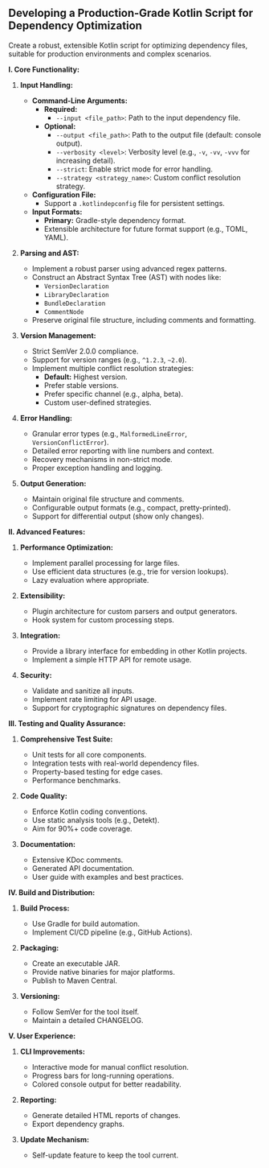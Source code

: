 ## Developing a Production-Grade Kotlin Script for Dependency Optimization

Create a robust, extensible Kotlin script for optimizing dependency files, suitable for production environments and complex scenarios.

**I. Core Functionality:**

1. **Input Handling:**
   - **Command-Line Arguments:**
     - **Required:**
       - `--input <file_path>`: Path to the input dependency file.
     - **Optional:**
       - `--output <file_path>`: Path to the output file (default: console output).
       - `--verbosity <level>`: Verbosity level (e.g., `-v`, `-vv`, `-vvv` for increasing detail).
       - `--strict`: Enable strict mode for error handling.
       - `--strategy <strategy_name>`: Custom conflict resolution strategy.
   - **Configuration File:**
     - Support a `.kotlindepconfig` file for persistent settings.
   - **Input Formats:**
     - **Primary:** Gradle-style dependency format.
     - Extensible architecture for future format support (e.g., TOML, YAML).

2. **Parsing and AST:**
   - Implement a robust parser using advanced regex patterns.
   - Construct an Abstract Syntax Tree (AST) with nodes like:
     - `VersionDeclaration`
     - `LibraryDeclaration`
     - `BundleDeclaration`
     - `CommentNode`
   - Preserve original file structure, including comments and formatting.

3. **Version Management:**
   - Strict SemVer 2.0.0 compliance.
   - Support for version ranges (e.g., `^1.2.3`, `~2.0`).
   - Implement multiple conflict resolution strategies:
     - **Default:** Highest version.
     - Prefer stable versions.
     - Prefer specific channel (e.g., alpha, beta).
     - Custom user-defined strategies.

4. **Error Handling:**
   - Granular error types (e.g., `MalformedLineError`, `VersionConflictError`).
   - Detailed error reporting with line numbers and context.
   - Recovery mechanisms in non-strict mode.
   - Proper exception handling and logging.

5. **Output Generation:**
   - Maintain original file structure and comments.
   - Configurable output formats (e.g., compact, pretty-printed).
   - Support for differential output (show only changes).

**II. Advanced Features:**

1. **Performance Optimization:**
   - Implement parallel processing for large files.
   - Use efficient data structures (e.g., trie for version lookups).
   - Lazy evaluation where appropriate.

2. **Extensibility:**
   - Plugin architecture for custom parsers and output generators.
   - Hook system for custom processing steps.

3. **Integration:**
   - Provide a library interface for embedding in other Kotlin projects.
   - Implement a simple HTTP API for remote usage.

4. **Security:**
   - Validate and sanitize all inputs.
   - Implement rate limiting for API usage.
   - Support for cryptographic signatures on dependency files.

**III. Testing and Quality Assurance:**

1. **Comprehensive Test Suite:**
   - Unit tests for all core components.
   - Integration tests with real-world dependency files.
   - Property-based testing for edge cases.
   - Performance benchmarks.

2. **Code Quality:**
   - Enforce Kotlin coding conventions.
   - Use static analysis tools (e.g., Detekt).
   - Aim for 90%+ code coverage.

3. **Documentation:**
   - Extensive KDoc comments.
   - Generated API documentation.
   - User guide with examples and best practices.

**IV. Build and Distribution:**

1. **Build Process:**
   - Use Gradle for build automation.
   - Implement CI/CD pipeline (e.g., GitHub Actions).

2. **Packaging:**
   - Create an executable JAR.
   - Provide native binaries for major platforms.
   - Publish to Maven Central.

3. **Versioning:**
   - Follow SemVer for the tool itself.
   - Maintain a detailed CHANGELOG.

**V. User Experience:**

1. **CLI Improvements:**
   - Interactive mode for manual conflict resolution.
   - Progress bars for long-running operations.
   - Colored console output for better readability.

2. **Reporting:**
   - Generate detailed HTML reports of changes.
   - Export dependency graphs.

3. **Update Mechanism:**
   - Self-update feature to keep the tool current.

